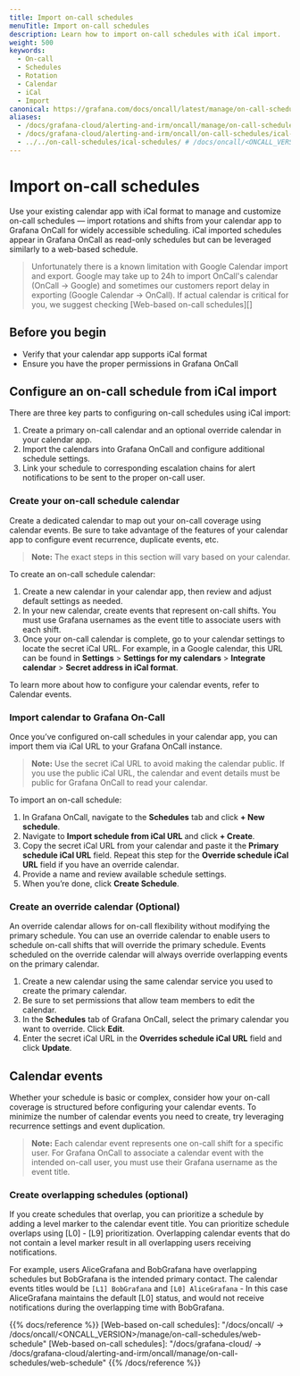 ```yaml
---
title: Import on-call schedules
menuTitle: Import on-call schedules
description: Learn how to import on-call schedules with iCal import.
weight: 500
keywords:
  - On-call
  - Schedules
  - Rotation
  - Calendar
  - iCal
  - Import
canonical: https://grafana.com/docs/oncall/latest/manage/on-call-schedules/ical-schedules/
aliases:
  - /docs/grafana-cloud/alerting-and-irm/oncall/manage/on-call-schedules/ical-schedules/
  - /docs/grafana-cloud/alerting-and-irm/oncall/on-call-schedules/ical-schedules/
  - ../../on-call-schedules/ical-schedules/ # /docs/oncall/<ONCALL_VERSION>/on-call-schedules/ical-schedules/
---
```


# Import on-call schedules

Use your existing calendar app with iCal format to manage and customize on-call schedules — import rotations and shifts
from your calendar app to Grafana OnCall for widely accessible scheduling. iCal imported schedules appear in Grafana
OnCall as read-only schedules but can be leveraged similarly to a web-based schedule.

> Unfortunately there is a known limitation with Google Calendar import and export.
> Google may take up to 24h to import OnCall's calendar (OnCall -> Google) and sometimes our customers report delay in
> exporting (Google Calendar -> OnCall). If actual calendar is critical for you, we suggest checking
> [Web-based on-call schedules][]

## Before you begin

- Verify that your calendar app supports iCal format
- Ensure you have the proper permissions in Grafana OnCall

## Configure an on-call schedule from iCal import

There are three key parts to configuring on-call schedules using iCal import:

1. Create a primary on-call calendar and an optional override calendar in your calendar app.
1. Import the calendars into Grafana OnCall and configure additional schedule settings.
1. Link your schedule to corresponding escalation chains for alert notifications to be sent to the proper on-call user.

### Create your on-call schedule calendar

Create a dedicated calendar to map out your on-call coverage using calendar events. Be sure to take advantage of the
features of your calendar app to configure event recurrence, duplicate events, etc.

>**Note:** The exact steps in this section will vary based on your calendar.

To create an on-call schedule calendar:

1. Create a new calendar in your calendar app, then review and adjust default settings as needed.
1. In your new calendar, create events that represent on-call shifts. You must use Grafana usernames as the event title
to associate users with each shift.
1. Once your on-call calendar is complete, go to your calendar settings to locate the secret iCal URL. For example, in
a Google calendar, this URL can be found in **Settings** > **Settings for my calendars** > **Integrate calendar** >
**Secret address in iCal format**.

To learn more about how to configure your calendar events, refer to Calendar events.

### Import calendar to Grafana On-Call

Once you’ve configured on-call schedules in your calendar app, you can import them via iCal URL to your Grafana OnCall
instance.

>**Note:** Use the secret iCal URL to avoid making the calendar public. If you use the public iCal URL, the calendar
> and event details must be public for Grafana OnCall to read your calendar.

To import an on-call schedule:

1. In Grafana OnCall, navigate to the **Schedules** tab and click **+ New schedule**.
1. Navigate to **Import schedule from iCal URL** and click **+ Create**.
1. Copy the secret iCal URL from your calendar and paste it the **Primary schedule iCal URL** field. Repeat this step
for the **Override schedule iCal URL** field if you have an override calendar.
1. Provide a name and review available schedule settings.
1. When you’re done, click **Create Schedule**.

### Create an override calendar (Optional)

An override calendar allows for on-call flexibility without modifying the primary schedule. You can use an override
calendar to enable users to schedule on-call shifts that will override the primary schedule. Events scheduled on the
override calendar will always override overlapping events on the primary calendar.

1. Create a new calendar using the same calendar service you used to create the primary calendar.
1. Be sure to set permissions that allow team members to edit the calendar.
1. In the **Schedules** tab of Grafana OnCall, select the primary calendar you want to override. Click **Edit**.
1. Enter the secret iCal URL in the **Overrides schedule iCal URL** field and click **Update**.

## Calendar events

Whether your schedule is basic or complex, consider how your on-call coverage is structured before configuring your
calendar events. To minimize the number of calendar events you need to create, try leveraging recurrence settings and
event duplication.

> **Note:** Each calendar event represents one on-call shift for a specific user. For Grafana OnCall to associate a
> calendar event with the intended on-call user, you must use their Grafana username as the event title.  

### Create overlapping schedules (optional)

If you create schedules that overlap, you can prioritize a schedule by adding a level marker to the calendar event
title. You can prioritize schedule overlaps using [L0] - [L9] prioritization. Overlapping calendar events that do not
contain a level marker result in all overlapping users receiving notifications.

For example, users AliceGrafana and BobGrafana have overlapping schedules but BobGrafana is the intended primary
contact. The calendar events titles would be `[L1] BobGrafana` and `[L0] AliceGrafana` - In this case AliceGrafana
maintains the default [L0] status, and would not receive notifications during the overlapping time with BobGrafana.

{{% docs/reference %}}
[Web-based on-call schedules]: "/docs/oncall/ -> /docs/oncall/<ONCALL_VERSION>/manage/on-call-schedules/web-schedule"
[Web-based on-call schedules]: "/docs/grafana-cloud/ -> /docs/grafana-cloud/alerting-and-irm/oncall/manage/on-call-schedules/web-schedule"
{{% /docs/reference %}}
